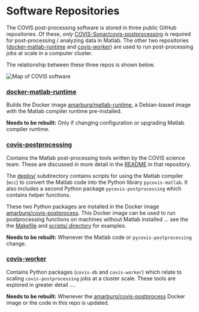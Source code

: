 

# Software Repositories

The COVIS post-processing software is stored in three public GitHub repositories.  Of these,
_only_ [COVIS-Sonar/covis-postprocessing](https://github.com/COVIS-Sonar/postprocessing) is required for post-processing / analyzing data in Matlab.  The other two repositories ([docker-matlab-runtime](https://github.com/amarburg/docker-matlab-runtime) and [covis-worker](https://github.com/COVIS-Sonar/covis-worker)) are used to run post-processing jobs at scale in a computer cluster.

The relationship between these three repos is shown below.

![Map of COVIS software](repository_map.png)

### [docker-matlab-runtime](https://github.com/amarburg/docker-matlab-runtime)

Builds the Docker image [amarburg/matlab-runtime](https://hub.docker.com/r/amarburg/matlab-runtime/), a Debian-based image with the Matlab compiler runtime pre-installed.

__Needs to be rebuilt:__  Only if changing configuration or upgrading Matlab compiler runtime.

### [covis-postprocessing](https://github.com/COVIS-Sonar/postprocessing)

Contains the Matlab post-processing tools written by the COVIS science team.  These are discussed in more detail in the [README](https://github.com/COVIS-Sonar/postprocessing/blob/master/README.md) in that repository.

The [deploy/](https://github.com/COVIS-Sonar/postprocessing/tree/master/Deploy) subdirectory contains scripts for using the Matlab compiler (`mcc`) to convert the Matlab code into the Python library `pycovis-matlab`.  It also includes a second Python package `pycovis-postprocessing` which contains helper functions.

These two Python packages are installed in the Docker image [amarburg/covis-postprocess](https://hub.docker.com/r/amarburg/covis-postprocess/).  This Docker image can be used to run postprocessing functions on machines without Matlab installed ... see the the [Makefile](https://github.com/COVIS-Sonar/postprocessing/blob/master/Deploy/Makefile) and [scripts/ directory](https://github.com/COVIS-Sonar/postprocessing/tree/master/Deploy/scripts) for examples.

__Needs to be rebuilt:__  Whenever the Matlab code or `pycovis-postprocessing` change.

### [covis-worker](https://github.com/COVIS-Sonar/covis-worker)

Contains Python packages (`covis-db` and `covis-worker`) which relate to scaling `covis-postprocessing` jobs at a cluster scale.  These tools are explored in greater detail ....

__Needs to be rebuilt:__  Whenever the [amarburg/covis-postprocess](https://hub.docker.com/r/amarburg/covis-postprocess/) Docker image or the code in this repo is updated.

